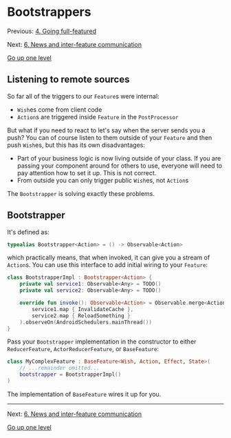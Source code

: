# Bootstrappers

Previous: [4. Going full-featured](fullfeatured.md)

Next: [6. News and inter-feature communication](news.md)

[Go up one level](README.md)

## Listening to remote sources

So far all of the triggers to our `Feature`s were internal:
- `Wish`es come from client code
- `Action`s are triggered inside `Feature` in the `PostProcessor`

But what if you need to react to let's say when the server sends you a push? You can of course listen to them outside of your `Feature` and then push `Wish`es, but this has its own disadvantages:
- Part of your business logic is now living outside of your class. If you are passing your component around for others to use, everyone will need to pay attention how to set it up. This is not correct.
- From outside you can only trigger public `Wish`es, not `Action`s

The `Bootstrapper` is solving exactly these problems.

## Bootstrapper

It's defined as:

```kotlin
typealias Bootstrapper<Action> = () -> Observable<Action>
```

which practically means, that when invoked, it can give you a stream of `Action`s. You can use this interface to add initial wiring to your `Feature`:

```kotlin
class BootstrapperImpl : Bootstrapper<Action> {
    private val service1: Observable<Any> = TODO()
    private val service2: Observable<Any> = TODO()

    override fun invoke(): Observable<Action> = Observable.merge<Action>(
        service1.map { InvalidateCache },
        service2.map { ReloadSomething }
    ).observeOn(AndroidSchedulers.mainThread())
}
```

Pass your `Bootstrapper` implementation in the constructor to either `ReducerFeature`, `ActorReducerFeature`, or `BaseFeature`:

```kotlin
class MyComplexFeature : BaseFeature<Wish, Action, Effect, State>(
    // ...remainder omitted...
    bootstrapper = BootstrapperImpl()
)
```

The implementation of `BaseFeature` wires it up for you.

---

Next: [6. News and inter-feature communication](news.md)

[Go up one level](README.md)
